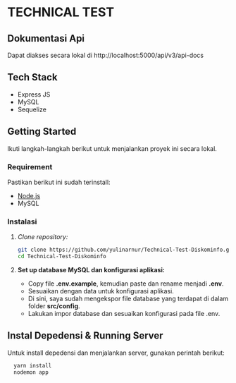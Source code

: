 # TECHNICAL TEST

## Dokumentasi Api
Dapat diakses secara lokal di http://localhost:5000/api/v3/api-docs

## Tech Stack
- Express JS
- MySQL
- Sequelize


## Getting Started

Ikuti langkah-langkah berikut untuk menjalankan proyek ini secara lokal.

### Requirement

Pastikan berikut ini sudah terinstall:
- [Node.js](https://nodejs.org/)
- MySQL

### Instalasi

1. *Clone repository:*
   
   ```bash
   git clone https://github.com/yulinarnur/Technical-Test-Diskominfo.git
   cd Technical-Test-Diskominfo
   
2. **Set up database MySQL dan konfigurasi aplikasi:**
   - Copy file **.env.example**, kemudian paste dan rename menjadi **.env**.
   - Sesuaikan dengan data untuk konfigurasi aplikasi.
   - Di sini, saya sudah mengekspor file database yang terdapat di dalam folder **src/config**.
   - Lakukan impor database dan sesuaikan konfigurasi pada file .env.
    
## Instal Depedensi & Running Server
  Untuk install depedensi dan menjalankan server, gunakan perintah berikut:
   ```bash
     yarn install
     nodemon app
